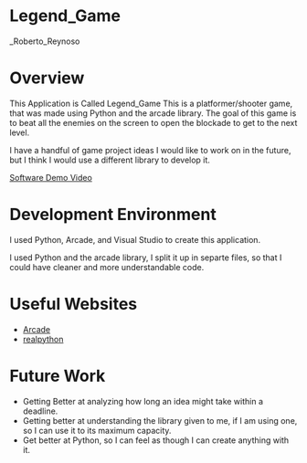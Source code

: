 # Legend_Game
_Roberto_Reynoso
# Overview
This Application is Called Legend_Game
This is a platformer/shooter game, that was made using Python and the arcade library.
The goal of this game is to beat all the enemies on the screen to open the blockade to
get to the next level.

I have a handful of game project ideas I would like to work on in the future, but
I think I would use a different library to develop it.

[Software Demo Video](https://www.youtube.com/watch?v=Xe8-eKrETJw)

# Development Environment

I used Python, Arcade, and Visual Studio to create this application.

I used Python and the arcade library, I split it up in separte files, so that
I could have cleaner and more understandable code.

# Useful Websites

* [Arcade](https://api.arcade.academy/resources.html)
* [realpython](https://realpython.com/iterate-through-dictionary-python/)

# Future Work

* Getting Better at analyzing how long an idea might take within a deadline.
* Getting better at understanding the library given to me, if I am using one, so I can use it to its maximum capacity.
* Get better at Python, so I can feel as though I can create anything with it.
